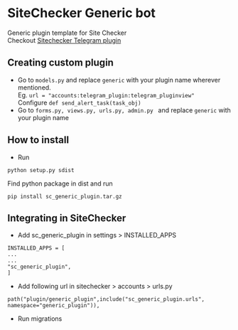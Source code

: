 # SiteChecker Generic bot

Generic plugin template for Site Checker <br/>
Checkout [Sitechecker Telegram plugin](https://github.com/sahilr05/sitechecker-telegram-plugin)

## Creating custom plugin
* Go to ```models.py``` and replace ```generic``` with your plugin name wherever mentioned. <br/>
Eg. ```url = "accounts:telegram_plugin:telegram_pluginview"``` <br/>
  Configure ```def send_alert_task(task_obj)```
* Go to ```forms.py, views.py, urls.py, admin.py ``` and replace ```generic``` with your plugin name



## How to install

* Run 
```
python setup.py sdist
```
Find python package in dist and run
```
pip install sc_generic_plugin.tar.gz
```

## Integrating in SiteChecker

* Add sc_generic_plugin in settings > INSTALLED_APPS

```
INSTALLED_APPS = [
...
...
"sc_generic_plugin",
]
```

* Add following url in sitechecker > accounts > urls.py

```
path("plugin/generic_plugin",include("sc_generic_plugin.urls", namespace="generic_plugin")),
```
* Run migrations
